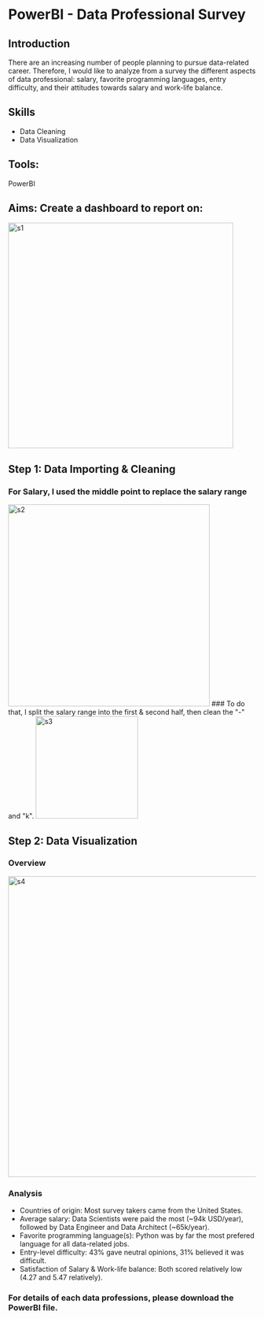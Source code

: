 # PowerBI - Data Professional Survey
## Introduction
  There are an increasing number of people planning to pursue data-related career. Therefore, I would like to analyze from a survey the different aspects of data professional: salary, favorite programming languages, entry difficulty, and their attitudes towards salary and work-life balance.
  
## Skills
- Data Cleaning
- Data Visualization

## Tools:
PowerBI

## Aims: Create a dashboard to report on:
<img width="458" alt="s1" src="https://user-images.githubusercontent.com/113321447/230007361-cc6e9468-028b-4103-8a62-5b830f13c47a.png">

## Step 1: Data Importing & Cleaning
### For Salary, I used the middle point to replace the salary range
<img width="410" alt="s2" src="https://user-images.githubusercontent.com/113321447/230008652-510ac879-b527-40ed-a36d-001465269e19.png">
### To do that, I split the salary range into the first & second half, then clean the "-" and "k". 
<img width="208" alt="s3" src="https://user-images.githubusercontent.com/113321447/230010171-4c504a00-dad8-4f72-b4b6-b55f296c94bd.png">

## Step 2: Data Visualization
### Overview
<img width="611" alt="s4" src="https://user-images.githubusercontent.com/113321447/230010895-218eb47a-a678-43d6-91a8-fd643fc96651.png">

### Analysis
- Countries of origin: Most survey takers came from the United States. 
- Average salary: Data Scientists were paid the most (~94k USD/year), followed by Data Engineer and Data Architect (~65k/year).
- Favorite programming language(s): Python was by far the most prefered language for all data-related jobs.
- Entry-level difficulty: 43% gave neutral opinions, 31% believed it was difficult.
- Satisfaction of Salary & Work-life balance: Both scored relatively low (4.27 and 5.47 relatively).

### For details of each data professions, please download the PowerBI file. 






